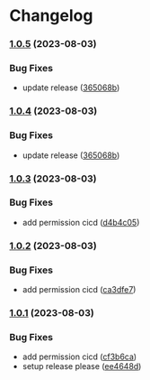 # Changelog

### [1.0.5](https://github.com/priyanshunamdev6/Release-Please/compare/v1.0.4...v1.0.5) (2023-08-03)


### Bug Fixes

* update release ([365068b](https://github.com/priyanshunamdev6/Release-Please/commit/365068bef6fafeba8087696b931171759be3a60d))

### [1.0.4](https://github.com/priyanshunamdev6/Release-Please/compare/v1.0.3...v1.0.4) (2023-08-03)


### Bug Fixes

* update release ([365068b](https://github.com/priyanshunamdev6/Release-Please/commit/365068bef6fafeba8087696b931171759be3a60d))

### [1.0.3](https://github.com/priyanshunamdev6/Release-Please/compare/v1.0.2...v1.0.3) (2023-08-03)


### Bug Fixes

* add permission cicd ([d4b4c05](https://github.com/priyanshunamdev6/Release-Please/commit/d4b4c056e31f20563c5bf4ba34642eb9bd439a0b))

### [1.0.2](https://github.com/priyanshunamdev6/Release-Please/compare/v1.0.1...v1.0.2) (2023-08-03)


### Bug Fixes

* add permission cicd ([ca3dfe7](https://github.com/priyanshunamdev6/Release-Please/commit/ca3dfe766bdf308368ea6c9f08a03a7277abeb7d))

### [1.0.1](https://github.com/priyanshunamdev6/Release-Please/compare/v1.0.0...v1.0.1) (2023-08-03)


### Bug Fixes

* add permission cicd ([cf3b6ca](https://github.com/priyanshunamdev6/Release-Please/commit/cf3b6caf42fdf1389143237d634eaa57cb4dc48b))
* setup release please ([ee4648d](https://github.com/priyanshunamdev6/Release-Please/commit/ee4648d0cd5b716c3bb842608320ef95f9916b1e))

